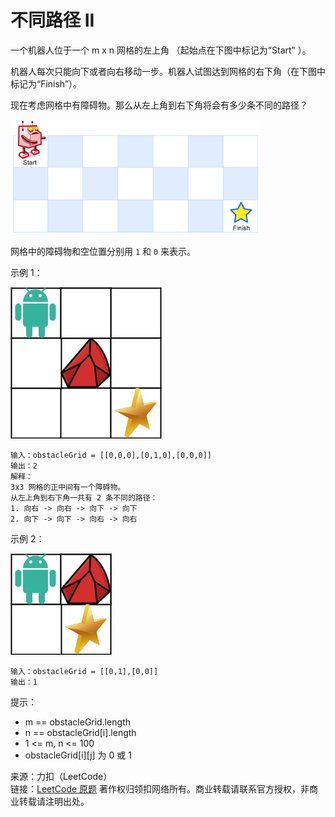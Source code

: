 # 不同路径 II

一个机器人位于一个 m x n 网格的左上角 （起始点在下图中标记为“Start” ）。

机器人每次只能向下或者向右移动一步。机器人试图达到网格的右下角（在下图中标记为“Finish”）。

现在考虑网格中有障碍物。那么从左上角到右下角将会有多少条不同的路径？

![图例](./robot_maze.png)

网格中的障碍物和空位置分别用 `1` 和 `0` 来表示。

示例 1：

![图例](./robot1.jpeg)

```text
输入：obstacleGrid = [[0,0,0],[0,1,0],[0,0,0]]
输出：2
解释：
3x3 网格的正中间有一个障碍物。
从左上角到右下角一共有 2 条不同的路径：
1. 向右 -> 向右 -> 向下 -> 向下
2. 向下 -> 向下 -> 向右 -> 向右
```

示例 2：

![图例](./robot2.jpeg)

```text
输入：obstacleGrid = [[0,1],[0,0]]
输出：1
```

提示：

- m == obstacleGrid.length
- n == obstacleGrid[i].length
- 1 <= m, n <= 100
- obstacleGrid[i][j] 为 0 或 1

来源：力扣（LeetCode）  
链接：[LeetCode 原题](https://leetcode-cn.com/problems/unique-paths-ii)
著作权归领扣网络所有。商业转载请联系官方授权，非商业转载请注明出处。
